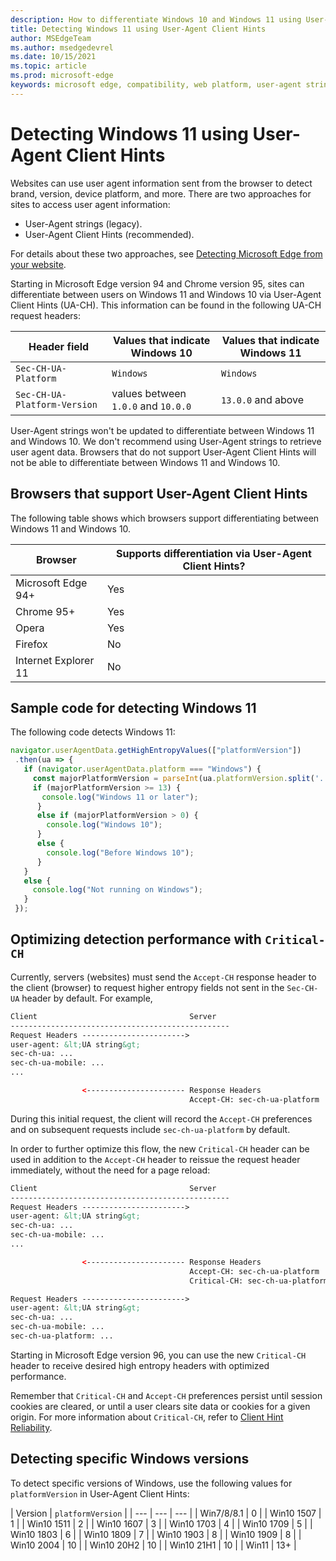 ```yaml
---
description: How to differentiate Windows 10 and Windows 11 using User-Agent Client Hints
title: Detecting Windows 11 using User-Agent Client Hints
author: MSEdgeTeam
ms.author: msedgedevrel
ms.date: 10/15/2021
ms.topic: article
ms.prod: microsoft-edge
keywords: microsoft edge, compatibility, web platform, user-agent string, ua string, user-agent client hints, user agent client hints, ua client hints, ua ch, windows 11, win11, detecting windows 11, windows detection
---
```

# Detecting Windows 11 using User-Agent Client Hints

<!--
Restrict the lexicon to these forms:
User-Agent string
user agent string
User-Agent Client Hints
user agent information
-->

Websites can use user agent information sent from the browser to detect brand, version, device platform, and more. There are two approaches for sites to access user agent information:
*  User-Agent strings (legacy).
*  User-Agent Client Hints (recommended).

For details about these two approaches, see [Detecting Microsoft Edge from your website](user-agent-guidance.md).

Starting in Microsoft Edge version 94 and Chrome version 95, sites can differentiate between users on Windows 11 and Windows 10 via User-Agent Client Hints (UA-CH). This information can be found in the following UA-CH request headers:

| Header field | Values that indicate Windows 10 | Values that indicate Windows 11 |
| --- | --- | --- |
| `Sec-CH-UA-Platform` | `Windows` | `Windows` |
| `Sec-CH-UA-Platform-Version` | values between `1.0.0` and `10.0.0` | `13.0.0` and above |

User-Agent strings won't be updated to differentiate between Windows 11 and Windows 10.  We don't recommend using User-Agent strings to retrieve user agent data.  Browsers that do not support User-Agent Client Hints will not be able to differentiate between Windows 11 and Windows 10.


<!-- ====================================================================== -->
## Browsers that support User-Agent Client Hints

The following table shows which browsers support differentiating between Windows 11 and Windows 10.

| Browser | Supports differentiation via User-Agent Client Hints? |
| --- | --- |
| Microsoft Edge 94+ | Yes |
| Chrome 95+ | Yes |
| Opera | Yes |
| Firefox | No |
| Internet Explorer 11 | No |


<!-- ====================================================================== -->
## Sample code for detecting Windows 11

The following code detects Windows 11:

```javascript
navigator.userAgentData.getHighEntropyValues(["platformVersion"])
 .then(ua => {
   if (navigator.userAgentData.platform === "Windows") {
     const majorPlatformVersion = parseInt(ua.platformVersion.split('.')[0]);
     if (majorPlatformVersion >= 13) {
       console.log("Windows 11 or later");
      }
      else if (majorPlatformVersion > 0) {
        console.log("Windows 10");
      }
      else {
        console.log("Before Windows 10");
      }
   }
   else {
     console.log("Not running on Windows");
   }
 });

```


<!-- ====================================================================== -->
## Optimizing detection performance with `Critical-CH`

Currently, servers (websites) must send the `Accept-CH` response header to the client (browser) to request higher entropy fields not sent in the `Sec-CH-UA` header by default. For example,

```HTML
Client                                  Server
-------------------------------------------------
Request Headers ----------------------->
user-agent: &lt;UA string&gt;
sec-ch-ua: ...
sec-ch-ua-mobile: ...
...

                <---------------------- Response Headers
                                        Accept-CH: sec-ch-ua-platform         
```

During this initial request, the client will record the `Accept-CH` preferences and on subsequent requests include `sec-ch-ua-platform` by default. 

In order to further optimize this flow, the new `Critical-CH` header can be used in addition to the `Accept-CH` header to reissue the request header immediately, without the need for a page reload: 

```HTML
Client                                  Server
-------------------------------------------------
Request Headers ----------------------->
user-agent: &lt;UA string&gt;
sec-ch-ua: ...
sec-ch-ua-mobile: ...
...

                <---------------------- Response Headers
                                        Accept-CH: sec-ch-ua-platform
                                        Critical-CH: sec-ch-ua-platform    

Request Headers ----------------------->
user-agent: &lt;UA string&gt;
sec-ch-ua: ...
sec-ch-ua-mobile: ...  
sec-ch-ua-platform: ...      
```

Starting in Microsoft Edge version 96, you can use the new `Critical-CH` header to receive desired high entropy headers with optimized performance. 

Remember that `Critical-CH` and `Accept-CH` preferences persist until session cookies are cleared, or until a user clears site data or cookies for a given origin. For more information about `Critical-CH`, refer to [Client Hint Reliability](https://github.com/WICG/client-hints-infrastructure/blob/main/reliability.md).


<!-- ====================================================================== -->
## Detecting specific Windows versions

To detect specific versions of Windows, use the following values for `platformVersion` in User-Agent Client Hints:

| Version | `platformVersion` |
| --- | --- | --- |
| Win7/8/8.1 | 0 |
| Win10 1507 | 1 |
| Win10 1511 | 2 |
| Win10 1607 | 3 |
| Win10 1703 | 4 |
| Win10 1709 | 5 |
| Win10 1803 | 6 |
| Win10 1809 | 7 |
| Win10 1903 | 8 |
| Win10 1909 | 8 |
| Win10 2004 | 10 |
| Win10 20H2 | 10 |
| Win10 21H1 | 10 |
| Win11 | 13+ |
